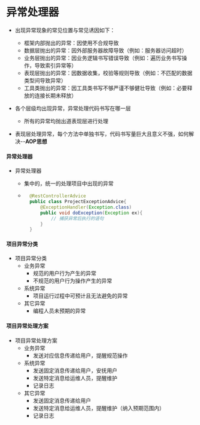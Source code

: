 # 异常处理器

- 出现异常现象的常见位置与常见诱因如下：
	- 框架内部抛出的异常：因使用不合规导致
	- 数据层抛出的异常：因外部服务器故障导致（例如：服务器访问超时）
	- 业务层抛出的异常：因业务逻辑书写错误导致（例如：遍历业务书写操作，导致索引异常等）
	- 表现层抛出的异常：因数据收集，校验等规则导致（例如：不匹配的数据类型间导致异常）
	- 工具类抛出的异常：因工具类书写不够严谨不够健壮导致（例如：必要释放的连接长期未释放）



- 各个层级均出现异常，异常处理代码书写在哪一层
	- 所有的异常均抛出道表现层进行处理
- 表现层处理异常，每个方法中单独书写，代码书写量巨大且意义不强，如何解决--**AOP思想**





#### 异常处理器

- 异常处理器

	- 集中的，统一的处理项目中出现的异常

	- ```java
		@RestControllerAdvice
		public class ProjectExceptionAdvice{
		    @ExceptionHandler(Exception.class)
		    public void doException(Exception ex){
		        // 捕获异常后执行的语句
		    }
		}
		```

		





#### 项目异常分类

- 项目异常分类
	- 业务异常
		- 规范的用户行为产生的异常
		- 不规范的用户行为操作产生的异常
	- 系统异常
		- 项目运行过程中可预计且无法避免的异常
	- 其它异常
		- 编程人员未预期的异常



#### 项目异常处理方案

- 项目异常处理方案
	- 业务异常
		- 发送对应信息传递给用户，提醒规范操作
	- 系统异常
		- 发送固定消息传递给用户，安抚用户
		- 发送特定消息给运维人员，提醒维护
		- 记录日志
	- 其它异常
		- 发送固定消息传递给用户
		- 发送特定消息给运维人员，提醒维护（纳入预期范围内）
		- 记录日志